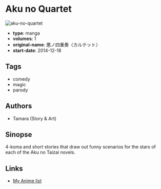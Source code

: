 # Aku no Quartet

![aku-no-quartet](https://cdn.myanimelist.net/images/manga/3/194181.jpg)

-   **type**: manga
-   **volumes**: 1
-   **original-name**: 悪ノ四重奏〈カルテット〉
-   **start-date**: 2014-12-18

## Tags

-   comedy
-   magic
-   parody

## Authors

-   Tamara (Story & Art)

## Sinopse

4-koma and short stories that draw out funny scenarios for the stars of each of the Aku no Taizai novels.

## Links

-   [My Anime list](https://myanimelist.net/manga/106017/Aku_no_Quartet)
